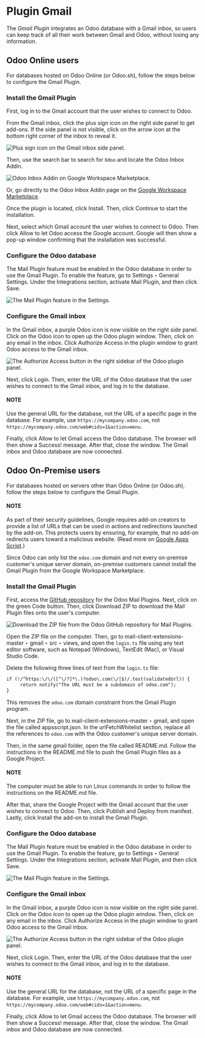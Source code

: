 # Plugin Gmail

The *Gmail Plugin* integrates an Odoo database with a Gmail inbox, so users can keep track of all
their work between Gmail and Odoo, without losing any information.

## Odoo Online users

For databases hosted on Odoo Online (or Odoo.sh), follow the steps below to configure the Gmail
Plugin.

### Install the Gmail Plugin

First, log in to the Gmail account that the user wishes to connect to Odoo.

From the Gmail inbox, click the plus sign icon on the right side panel to get add-ons. If the side
panel is not visible, click on the arrow icon at the bottom right corner of the inbox to reveal it.

![Plus sign icon on the Gmail inbox side panel.](../../../../_images/gmail-side-panel.png)

Then, use the search bar to search for `Odoo` and locate the Odoo Inbox Addin.

![Odoo Inbox Addin on Google Workspace Marketplace.](../../../../_images/google-workspace-marketplace.png)

Or, go directly to the Odoo Inbox Addin page on the [Google Workspace Marketplace](https://workspace.google.com/marketplace/app/odoo_inbox_addin/873497133275).

Once the plugin is located, click Install. Then, click Continue to start
the installation.

Next, select which Gmail account the user wishes to connect to Odoo. Then click Allow
to let Odoo access the Google account. Google will then show a pop-up window confirming that the
installation was successful.

### Configure the Odoo database

The Mail Plugin feature must be enabled in the Odoo database in order to use the Gmail
Plugin. To enable the feature, go to Settings ‣ General Settings. Under the
Integrations section, activate Mail Plugin, and then click
Save.

![The Mail Plugin feature in the Settings.](../../../../_images/mail-plugin-setting.png)

### Configure the Gmail inbox

In the Gmail inbox, a purple Odoo icon is now visible on the right side panel. Click on the Odoo
icon to open up the Odoo plugin window. Then, click on any email in the inbox. Click
Authorize Access in the plugin window to grant Odoo access to the Gmail inbox.

![The Authorize Access button in the right sidebar of the Odoo plugin panel.](../../../../_images/authorize-access.png)

Next, click Login. Then, enter the URL of the Odoo database that the user wishes to
connect to the Gmail inbox, and log in to the database.

#### NOTE
Use the general URL for the database, not the URL of a specific page in the database. For
example, use `https://mycompany.odoo.com`, not
`https://mycompany.odoo.com/web#cids=1&action=menu`.

Finally, click Allow to let Gmail access the Odoo database. The browser will then show
a Success! message. After that, close the window. The Gmail inbox and Odoo database are
now connected.

## Odoo On-Premise users

For databases hosted on servers other than Odoo Online (or Odoo.sh), follow the steps below to
configure the Gmail Plugin.

#### NOTE
As part of their security guidelines, Google requires add-on creators to provide a list of URLs
that can be used in actions and redirections launched by the add-on. This protects users by
ensuring, for example, that no add-on redirects users toward a malicious website. (Read more on
[Google Apps Script](https://developers.google.com/apps-script/manifest/allowlist-url).)

Since Odoo can only list the `odoo.com` domain and not every on-premise customer's unique server
domain, on-premise customers cannot install the Gmail Plugin from the Google Workspace
Marketplace.

### Install the Gmail Plugin

First, access the [GitHub repository](https://github.com/odoo/mail-client-extensions) for the
Odoo Mail Plugins. Next, click on the green Code button. Then, click
Download ZIP to download the Mail Plugin files onto the user's computer.

![Download the ZIP file from the Odoo GitHub repository for Mail Plugins.](../../../../_images/gh-download-zip.png)

Open the ZIP file on the computer. Then, go to mail-client-extensions-master ‣
gmail ‣ src ‣ views, and open the `login.ts` file using any text editor software,
such as Notepad (Windows), TextEdit (Mac), or Visual Studio Code.

Delete the following three lines of text from the `login.ts` file:

```default
if (!/^https:\/\/([^\/?]*\.)?odoo\.com(\/|$)/.test(validatedUrl)) {
     return notify("The URL must be a subdomain of odoo.com");
}
```

This removes the `odoo.com` domain constraint from the Gmail Plugin program.

Next, in the ZIP file, go to mail-client-extensions-master ‣ gmail, and open the
file called appsscript.json. In the urlFetchWhitelist section, replace all
the references to `odoo.com` with the Odoo customer's unique server domain.

Then, in the same gmail folder, open the file called README.md. Follow the
instructions in the README.md file to push the Gmail Plugin files as a Google Project.

#### NOTE
The computer must be able to run Linux commands in order to follow the instructions on the
README.md file.

After that, share the Google Project with the Gmail account that the user wishes to connect to Odoo.
Then, click Publish and Deploy from manifest. Lastly, click
Install the add-on to install the Gmail Plugin.

### Configure the Odoo database

The Mail Plugin feature must be enabled in the Odoo database in order to use the Gmail
Plugin. To enable the feature, go to Settings ‣ General Settings. Under the
Integrations section, activate Mail Plugin, and then click Save.

![The Mail Plugin feature in the Settings.](../../../../_images/mail-plugin-setting.png)

### Configure the Gmail inbox

In the Gmail inbox, a purple Odoo icon is now visible on the right side panel. Click on the Odoo
icon to open up the Odoo plugin window. Then, click on any email in the inbox. Click
Authorize Access in the plugin window to grant Odoo access to the Gmail inbox.

![The Authorize Access button in the right sidebar of the Odoo plugin panel.](../../../../_images/authorize-access.png)

Next, click Login. Then, enter the URL of the Odoo database that the user wishes to
connect to the Gmail inbox, and log in to the database.

#### NOTE
Use the general URL for the database, not the URL of a specific page in the database. For
example, use `https://mycompany.odoo.com`, not
`https://mycompany.odoo.com/web#cids=1&action=menu`.

Finally, click Allow to let Gmail access the Odoo database. The browser will then show
a Success! message. After that, close the window. The Gmail inbox and Odoo database are
now connected.
